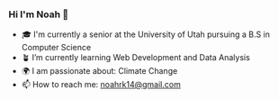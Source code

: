 ### Hi I'm Noah 👋

- 🎓 I'm currently a senior at the University of Utah pursuing a B.S in Computer Science
- 🪴 I’m currently learning Web Development and Data Analysis
- 🌍 I am passionate about: Climate Change
- 📫 How to reach me: noahrk14@gmail.com

